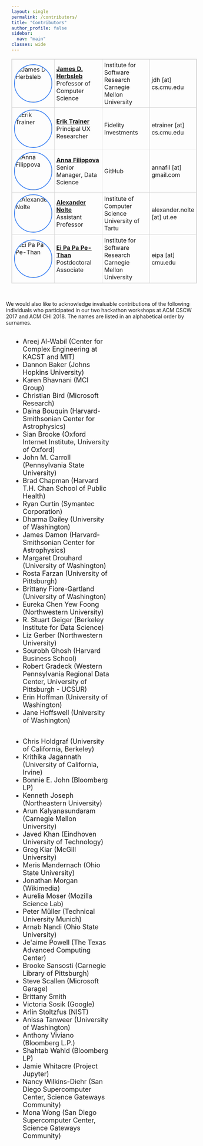 ```yaml
---
layout: single
permalink: /contributors/
title: "Contributors"
author_profile: false
sidebar:
  nav: "main"
classes: wide
---
```

<style>
table, th, td {
    border: thin solid #d3d3d3;
}
th, td {
    padding: 5px;
    vertical-align: center;
}
.ver-line {
    position: absolute;
    display: inline-block;
    height: 100%;
    width: 6px;
    left: 0;
    top:0
}
.ver-color-1 {
    background: #4285F4;
}
.ver-color-2 {
    background:#3b99a7;
}
.ver-color-3 {
    background:#78C257;
}
.ver-color-4 {
    background:#F4B400;
}
.ver-color-5 {
    background:#DB4437;
}
.ver-cell.ver-has-bar {
    position:relative
}
img {
  border-radius: 50%;
}
.row {
  margin-right: -15px;
  margin-left: -15px;
  text-align: left;
}
.col {
  position: relative;
  min-height: 1px;
  padding-right: 15px;
  padding-left: 15px;
  float: left;
  width: 50%;
  text-align: left;
}
.tr-con {
  vertical-align: top;
  border-center: 1px solid #eeeeee;
}
.td-con-1 {
  width: 20%;
  float: left;
}
.td-con-2 {
  width: 30%;
  float: left;
}
img {
  width:100px;
  height:100px;
  border:2px solid #4285F4;
  border-radius: 50%;
}
</style>

<table style="width:100%">
<tr>
  <td class="ver-cell ver-has-bar" style="width:15%">
  <!-- <span class="ver-line ver-color-1"></span> -->
    <img src="/hackathon-planning-kit/images/jherbsleb.jpg" alt="James D Herbsleb">
  </td>
  <td style="vertical-align: center; width:30%">
    <a href="https://herbsleb.org/"><strong>James D. Herbsleb</strong></a><br>Professor of Computer Science
  </td>
  <td style="vertical-align: center; width:30%">Institute for Software Research<br>Carnegie Mellon University</td>
  <td style="vertical-align: center; width:25%">jdh [at] cs.cmu.edu</td>
</tr>
<tr>
  <td class="ver-cell ver-has-bar" style="width:15%">
    <!-- <span class="ver-line ver-color-1"></span> -->
    <img src="/hackathon-planning-kit/images/erik.jpg" alt="Erik Trainer">
  </td>
  <td style="vertical-align: center; width:30%">
    <a href="https://www.cs.cmu.edu/~etrainer/"><strong>Erik Trainer</strong></a><br>Principal UX Researcher
  </td>
  <td style="vertical-align: center; width:30%">Fidelity Investments</td>
  <td style="vertical-align: center; width:25%">etrainer [at] cs.cmu.edu</td>
</tr>
<tr>
  <td class="ver-cell ver-has-bar" style="width:15%;">
    <!-- <span class="ver-line ver-color-1"></span> -->
    <img src="/hackathon-planning-kit/images/afilippova.jpg" alt="Anna Filippova">
  </td>
  <td style="vertical-align: center; width:30%;"><a href="https://www.linkedin.com/in/annafilippova"><strong>Anna Filippova</strong></a><br>Senior Manager, Data Science</td>
  <td style="vertical-align: center; width:30%;">GitHub</td>
  <td style="vertical-align: center; width:25%;">annafil [at] gmail.com</td>
</tr>
<tr>
  <td class="ver-cell ver-has-bar" style="width:15%">
    <!-- <span class="ver-line ver-color-1"></span> -->
    <img src="/hackathon-planning-kit/images/anolte.jpg" alt="Alexander Nolte">
  </td>
  <td style="vertical-align: center; width:30%;"><a href="http://www.anolte.com"><strong>Alexander Nolte</strong></a><br>Assistant Professor</td>
  <td style="vertical-align: center; width: 30%;">Institute of Computer Science<br>University of Tartu</td>
  <td style="vertical-align: center; width: 25%;">alexander.nolte [at] ut.ee</td>
</tr>
<tr>
  <td class="ver-cell ver-has-bar" style="width:15%">
    <!-- <span class="ver-line ver-color-1"></span> -->
    <img src="/hackathon-planning-kit/images/eipa.jpg" alt="Ei Pa Pa Pe-Than">
  </td>
  <td style="vertical-align: center; width: 30%;"><a href="https://eipapa.github.io/"><strong>Ei Pa Pa Pe-Than</strong></a><br>Postdoctoral Associate</td>
  <td style="vertical-align: center; width: 30%;">Institute for Software Research<br>Carnegie Mellon University</td>
  <td style="vertical-align: center; width: 25%;">eipa [at] cmu.edu</td>
</tr>
</table>

<br>
<div class="row">
<p style="font-size:1em;">We would also like to acknowledge invaluable contributions of the following individuals who participated in our two hackathon workshops at ACM CSCW 2017 and ACM CHI 2018. The names are listed in an alphabetical order by surnames.</p>
  <div class="col">
    <ul style="font-size: 18px;">
      <li>Areej Al-Wabil (Center for Complex Engineering at KACST and MIT)</li>
      <li>Dannon Baker (Johns Hopkins University)</li>
      <li>Karen Bhavnani (MCI Group)</li>
      <li>Christian Bird (Microsoft Research)</li>
      <li>Daina Bouquin (Harvard-Smithsonian Center for Astrophysics)</li>
      <li>Sian Brooke (Oxford Internet Institute, University of Oxford)</li>
      <li>John M. Carroll (Pennsylvania State University)</li>
      <li>Brad Chapman (Harvard T.H. Chan School of Public Health)</li>
      <li>Ryan Curtin (Symantec Corporation)</li>
      <li>Dharma Dailey (University of Washington)</li>
      <li>James Damon (Harvard-Smithsonian Center for Astrophysics)</li>
      <li>Margaret Drouhard (University of Washington)</li>
      <li>Rosta Farzan (University of Pittsburgh)</li>
      <li>Brittany Fiore-Gartland (University of Washington)</li>
      <li>Eureka Chen Yew Foong (Northwestern University)</li>
      <li>R. Stuart Geiger (Berkeley Institute for Data Science)</li>
      <li>Liz Gerber (Northwestern University)</li>
      <li>Sourobh Ghosh (Harvard Business School)</li>
      <li>Robert Gradeck (Western Pennsylvania Regional Data Center, University of Pittsburgh - UCSUR)</li>
      <li>Erin Hoffman (University of Washington)</li>
      <li>Jane Hoffswell (University of Washington)</li>
    </ul>
  </div>
  <div class="col">
    <ul style="font-size: 18px;">
      <li>Chris Holdgraf (University of California, Berkeley)</li>
      <li>Krithika Jagannath (University of California, Irvine)</li>
      <li>Bonnie E. John (Bloomberg LP)</li>
      <li>Kenneth Joseph (Northeastern University)</li>
      <li>Arun Kalyanasundaram (Carnegie Mellon University)</li>
      <li>Javed Khan (Eindhoven University of Technology)</li>
      <li>Greg Kiar (McGill University)</li>
      <li>Meris Mandernach (Ohio State University)</li>
      <li>Jonathan Morgan (Wikimedia)</li>
      <li>Aurelia Moser (Mozilla Science Lab)</li>
      <li>Peter Müller (Technical University Munich)</li>
      <li>Arnab Nandi (Ohio State University)</li>
      <li>Je'aime Powell (The Texas Advanced Computing Center)</li>
      <li>Brooke Sansosti (Carnegie Library of Pittsburgh)</li>
      <li>Steve Scallen (Microsoft Garage)</li>
      <li>Brittany Smith</li>
      <li>Victoria Sosik (Google)</li>
      <li>Arlin Stoltzfus (NIST)</li>
      <li>Anissa Tanweer (University of Washington)</li>
      <li>Anthony Viviano (Bloomberg L.P.)</li>
      <li>Shahtab Wahid (Bloomberg LP)</li>
      <li>Jamie Whitacre (Project Jupyter)</li>
      <li>Nancy Wilkins-Diehr (San Diego Supercomputer Center, Science Gateways Community)</li>
      <li>Mona Wong (San Diego Supercomputer Center, Science Gateways Community)</li>
    </ul>
  </div>
</div>
